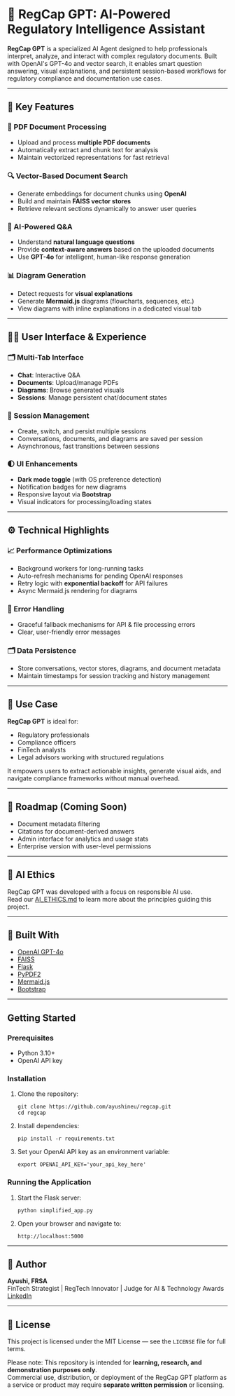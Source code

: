 # 🧠 RegCap GPT: AI-Powered Regulatory Intelligence Assistant

**RegCap GPT** is a specialized AI Agent designed to help professionals interpret, analyze, and interact with complex regulatory documents. Built with OpenAI's GPT-4o and vector search, it enables smart question answering, visual explanations, and persistent session-based workflows for regulatory compliance and documentation use cases.

---

## 🚀 Key Features

### 📄 PDF Document Processing
- Upload and process **multiple PDF documents**
- Automatically extract and chunk text for analysis
- Maintain vectorized representations for fast retrieval

### 🔍 Vector-Based Document Search
- Generate embeddings for document chunks using **OpenAI**
- Build and maintain **FAISS vector stores**
- Retrieve relevant sections dynamically to answer user queries

### 💬 AI-Powered Q&A
- Understand **natural language questions**
- Provide **context-aware answers** based on the uploaded documents
- Use **GPT-4o** for intelligent, human-like response generation

### 📊 Diagram Generation
- Detect requests for **visual explanations**
- Generate **Mermaid.js** diagrams (flowcharts, sequences, etc.)
- View diagrams with inline explanations in a dedicated visual tab

---

## 🧑‍💻 User Interface & Experience

### 🗂️ Multi-Tab Interface
- **Chat**: Interactive Q&A
- **Documents**: Upload/manage PDFs
- **Diagrams**: Browse generated visuals
- **Sessions**: Manage persistent chat/document states

### 💾 Session Management
- Create, switch, and persist multiple sessions
- Conversations, documents, and diagrams are saved per session
- Asynchronous, fast transitions between sessions

### 🌓 UI Enhancements
- **Dark mode toggle** (with OS preference detection)
- Notification badges for new diagrams
- Responsive layout via **Bootstrap**
- Visual indicators for processing/loading states

---

## ⚙️ Technical Highlights

### 📈 Performance Optimizations
- Background workers for long-running tasks
- Auto-refresh mechanisms for pending OpenAI responses
- Retry logic with **exponential backoff** for API failures
- Async Mermaid.js rendering for diagrams

### 🔧 Error Handling
- Graceful fallback mechanisms for API & file processing errors
- Clear, user-friendly error messages

### 🗂️ Data Persistence
- Store conversations, vector stores, diagrams, and document metadata
- Maintain timestamps for session tracking and history management

---

## 🧭 Use Case

**RegCap GPT** is ideal for:
- Regulatory professionals
- Compliance officers
- FinTech analysts
- Legal advisors working with structured regulations

It empowers users to extract actionable insights, generate visual aids, and navigate compliance frameworks without manual overhead.

---

## 📌 Roadmap (Coming Soon)
- Document metadata filtering
- Citations for document-derived answers
- Admin interface for analytics and usage stats
- Enterprise version with user-level permissions

---

## 📜 AI Ethics

RegCap GPT was developed with a focus on responsible AI use.  
Read our [AI_ETHICS.md](./AI_ETHICS.md) to learn more about the principles guiding this project.

---

## 🧠 Built With

- [OpenAI GPT-4o](https://platform.openai.com/)
- [FAISS](https://github.com/facebookresearch/faiss)
- [Flask](https://flask.palletsprojects.com/)
- [PyPDF2](https://pypdf2.readthedocs.io/)
- [Mermaid.js](https://mermaid.js.org/)
- [Bootstrap](https://getbootstrap.com/)

---

## Getting Started

### Prerequisites

- Python 3.10+
- OpenAI API key

### Installation

1. Clone the repository:
   ```
   git clone https://github.com/ayushineu/regcap.git
   cd regcap
   ```

2. Install dependencies:
   ```
   pip install -r requirements.txt
   ```

3. Set your OpenAI API key as an environment variable:
   ```
   export OPENAI_API_KEY='your_api_key_here'
   ```

### Running the Application

1. Start the Flask server:
   ```
   python simplified_app.py
   ```

2. Open your browser and navigate to:
   ```
   http://localhost:5000
   ```

---

## 💼 Author

**Ayushi, FRSA**  
FinTech Strategist | RegTech Innovator | Judge for AI & Technology Awards  
[LinkedIn](https://www.linkedin.com/in/ayushi-ayushi)

---

## 📄 License

This project is licensed under the MIT License — see the `LICENSE` file for full terms.

Please note: This repository is intended for **learning, research, and demonstration purposes only**.  
Commercial use, distribution, or deployment of the RegCap GPT platform as a service or product may require **separate written permission** or licensing.



